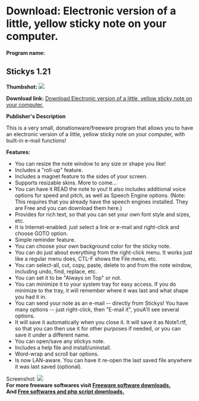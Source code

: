 # Download: Electronic version of a little, yellow sticky note on your computer.

**Program name:**

## Stickys 1.21

  
**Thumbshot:** ![](http://www.freewarefiles.com/screenshot/ks_stickys_md.gif)   
  
**Download link:** [Download Electronic version of a little, yellow sticky note on your computer.](http://freesoftwares.boysofts.com/Stickys_program_23673.html)  
  


**Publisher's Description**  
  


This is a very small, donationware/freeware program that allows you to have an electronic version of a little, yellow sticky note on your computer, with built-in e-mail functions! 

**Features:**

  * You can resize the note window to any size or shape you like! 
  * Includes a "roll-up" feature. 
  * Includes a magnet feature to the sides of your screen. 
  * Supports resizable skins. More to come... 
  * You can have it READ the note to you! It also includes additional voice options for speed and pitch, as well as Speech Engine options. (Note: This requires that you already have the speech engines installed. They are Free and you can download them here.) 
  * Provides for rich text, so that you can set your own font style and sizes, etc. 
  * It is Internet-enabled: just select a link or e-mail and right-click and choose GOTO option. 
  * Simple reminder feature. 
  * You can choose your own background color for the sticky note. 
  * You can do just about everything from the right-click menu. It works just like a regular menu does, CTL-F shows the File menu, etc. 
  * You can select-all, cut, copy, paste, delete to and from the note window, including undo, find, replace, etc. 
  * You can set it to be "Always on Top" or not. 
  * You can minimize it to your system tray for easy access. If you do minimize to the tray, it will remember where it was last and what shape you had it in. 
  * You can send your note as an e-mail -- directly from Stickys! You have many options -- just right-click, then "E-mail it", youA'll see several options. 
  * It will save it automatically when you close it. It will save it as Note1.rtf, so that you can then use it for other purposes if needed, or you can save it under a different name. 
  * You can open/save any stickys note. 
  * Includes a help file and install/uninstall. 
  * Word-wrap and scroll bar options. 
  * Is now LAN-aware. You can have it re-open the last saved file anywhere it was last saved (optional). 

  
  
Screenshot: ![](http://www.freewarefiles.com/screenshot/ks_stickys.gif)   
**For more freeware softwares visit [Freeware software downloads.](http://freesoftwares.boysofts.com/)**   
**And [Free softwares and php script downloads.](http://www.boysofts.com/)**
